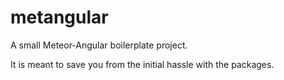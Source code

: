 # metangular
A small Meteor-Angular boilerplate project.

It is meant to save you from the initial hassle with the packages.
